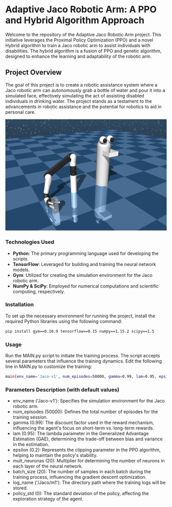 # Adaptive Jaco Robotic Arm: A PPO and Hybrid Algorithm Approach

Welcome to the repository of the Adaptive Jaco Robotic Arm project. This initiative leverages the Proximal Policy Optimization (PPO) and a novel Hybrid algorithm to train a Jaco robotic arm to assist individuals with disabilities. The hybrid algorithm is a fusion of PPO and genetic algorithm, designed to enhance the learning and adaptability of the robotic arm.

## Project Overview

The goal of this project is to create a robotic assistance system where a Jaco robotic arm can autonomously grab a bottle of water and pour it into a simulated face, effectively simulating the act of assisting disabled individuals in drinking water. The project stands as a testament to the advancements in robotic assistance and the potential for robotics to aid in personal care.

![Jaco Arm created environment](imgs/jaco1.png)

### Technologies Used

- **Python**: The primary programming language used for developing the scripts.
- **TensorFlow**: Leveraged for building and training the neural network models.
- **Gym**: Utilized for creating the simulation environment for the Jaco robotic arm.
- **NumPy & SciPy**: Employed for numerical computations and scientific computing, respectively.

### Installation

To set up the necessary environment for running the project, install the required Python libraries using the following command:
```bash
pip install gym==0.10.9 tensorflow==0.15 numpy==1.15.2 scipy==1.5
```

### Usage

Run the MAIN.py script to initiate the training process. The script accepts several parameters that influence the training dynamics. Edit the following line in MAIN.py to customize the training:
```bash
main(env_name='Jaco-v1', num_episodes=50000, gamma=0.99, lam=0.95, epsilon=0.2, mult_neuronas=20, batch_size=20, log_name='/Jaco/m1', policy_std=0)
```

### Parameters Description (with default values)

- env_name ('Jaco-v1'): Specifies the simulation environment for the Jaco robotic arm.
- num_episodes (50000): Defines the total number of episodes for the training session.
- gamma (0.99): The discount factor used in the reward mechanism, influencing the agent's focus on short-term vs. long-term rewards.
- lam (0.95): The lambda parameter in the Generalized Advantage Estimation (GAE), determining the trade-off between bias and variance in the estimation.
- epsilon (0.2): Represents the clipping parameter in the PPO algorithm, helping to maintain the policy's stability.
- mult_neuronas (20): Multiplier for determining the number of neurons in each layer of the neural network.
- batch_size (20): The number of samples in each batch during the training process, influencing the gradient descent optimization.
- log_name ('/Jaco/m1'): The directory path where the training logs will be stored.
- policy_std (0): The standard deviation of the policy, affecting the exploration strategy of the agent.
